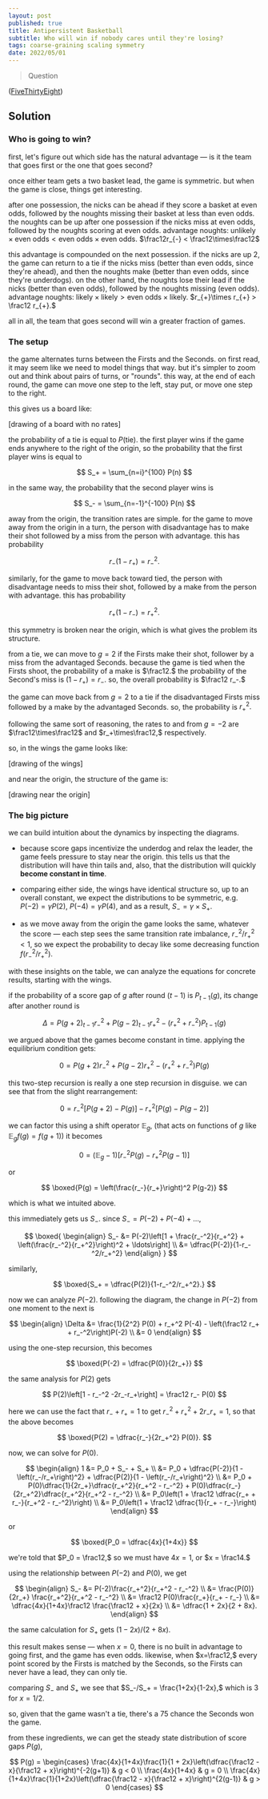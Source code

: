 ```yaml
---
layout: post
published: true
title: Antipersistent Basketball
subtitle: Who will win if nobody cares until they're losing?
tags: coarse-graining scaling symmetry
date: 2022/05/01
---
```


>Question

<!--more-->

([FiveThirtyEight](https://fivethirtyeight.com/features/who-wins-a-very-boring-basketball-game/))

## Solution

<!-- - intuition for the winner
- the moves // reducing to volleys // master equation
- big picture // tail intuition // assumptions // symmetries (P2 <> P-2, P2 <> P4)
- solving the center // symmetry
  - plot theory <> experiment
 -->
 
### Who is going to win?

first, let's figure out which side has the natural advantage — is it the team that goes first or the one that goes second? 

once either team gets a two basket lead, the game is symmetric. but when the game is close, things get interesting.

after one possession, the nicks can be ahead if they score a basket at even odds, followed by the noughts missing their basket at less than even odds. the noughts can be up after one possession if the nicks miss at even odds, followed by the noughts scoring at even odds. advantage noughts: $\text{unlikely}\times\text{even odds} < \text{even odds}\times\text{even odds}.$ $\frac12r_{-} < \frac12\times\frac12$

this advantage is compounded on the next possession. if the nicks are up 2, the game can return to a tie if the nicks miss (better than even odds, since they're ahead), and then the noughts make (better than even odds, since they're underdogs). on the other hand, the noughts lose their lead if the nicks (better than even odds), followed by the noughts missing (even odds). advantage noughts: $\text{likely}\times\text{likely} > \text{even odds}\times\text{likely}.$ $r_{+}\times r_{+} > \frac12 r_{+}.$

all in all, the team that goes second will win a greater fraction of games.

### The setup

the game alternates turns between the Firsts and the Seconds. on first read, it may seem like we need to model things that way. but it's simpler to zoom out and think about pairs of turns, or "rounds". this way, at the end of each round, the game can move one step to the left, stay put, or move one step to the right. 

this gives us a board like:

[drawing of a board with no rates]

the probability of a tie is equal to $P(\text{tie}).$ the first player wins if the game ends anywhere to the right of the origin, so the probability that the first player wins is equal to 

$$
  S_+ = \sum_{n=i}^{100} P(n)
$$

in the same way, the probability that the second player wins is 

$$
  S_- = \sum_{n=-1}^{-100} P(n)
$$

away from the origin, the transition rates are simple. for the game to move away from the origin in a turn, the person with disadvantage has to make their shot followed by a miss from the person with advantage. this has probability 

$$ 
  r_-(1-r_+) = r_-^2.
$$

similarly, for the game to move back toward tied, the person with disadvantage needs to miss their shot, followed by a make from the person with advantage. this has probability

$$
  r_+(1-r_-) = r_+^2.
$$

this symmetry is broken near the origin, which is what gives the problem its structure.

from a tie, we can move to $g = 2$ if the Firsts make their shot, follower by a miss from the advantaged Seconds. because the game is tied when the Firsts shoot, the probability of a make is $\frac12.$ the probability of the Second's miss is $(1-r_+) = r_-.$ so, the overall probability is $\frac12 r_-.$

the game can move back from $g = 2$ to a tie if the disadvantaged Firsts miss followed by a make by the advantaged Seconds. so, the probability is $r_+^2.$

following the same sort of reasoning, the rates to and from $g=-2$ are $\frac12\times\frac12$ and $r_+\times\frac12,$ respectively.

so, in the wings the game looks like:

[drawing of the wings]

and near the origin, the structure of the game is:

[drawing near the origin]

### The big picture

we can build intuition about the dynamics by inspecting the diagrams. 

- because score gaps incentivize the underdog and relax the leader, the game feels pressure to stay near the origin. this tells us that the distribution will have thin tails and, also, that the distribution will quickly **become constant in time**. 

- comparing either side, the wings have identical structure so, up to an overall constant, we expect the distributions to be symmetric, e.g. $P(-2) = \gamma P(2),$ $P(-4) = \gamma P(4),$ and as a result, $S_- = \gamma \times S_+.$

- as we move away from the origin the game looks the same, whatever the score — each step sees the same transition rate imbalance, $r_-^2/r_+^2 < 1,$ so we expect the probability to decay like some decreasing function $f(r_-^2/r_+^2).$

with these insights on the table, we can analyze the equations for concrete results, starting with the wings.

if the probability of a score gap of $g$ after round $(t-1)$ is $P_{t-1}(g),$ its change after another round is

$$
  \Delta = P(g+2)_{t-1}r_-^2 + P(g-2)_{t-1}r_+^2 - (r_+^2 + r_-^2)P_{t-1}(g)
$$

we argued above that the games become constant in time. applying the equilibrium condition gets:

$$
  0 = P(g+2)r_-^2 + P(g-2)r_+^2 - (r_+^2 + r_-^2)P(g)
$$

this two-step recursion is really a one step recursion in disguise. we can see that from the slight rearrangement:

$$ 
  0 = r_-^2\left[P(g+2) - P(g)\right] - r_+^2\left[P(g) - P(g-2)\right]
$$

we can factor this using a shift operator $\mathbb{E}_g,$ (that acts on functions of $g$ like $\mathbb{E}_g f(g) = f(g+1)$) it becomes

$$
  0 = \left(\mathbb{E}_g-1\right)\left[r_-^2P(g) - r_+^2P(g-1)\right]
$$

or

$$
  \boxed{P(g) = \left(\frac{r_-}{r_+}\right)^2 P(g-2)}
$$

which is what we intuited above.

this immediately gets us $S_-.$ since $S_- = P(-2) + P(-4) + \ldots,$

$$
  \boxed{
  \begin{align}
  S_- &= P(-2)\left[1 + \frac{r_-^2}{r_+^2} + \left(\frac{r_-^2}{r_+^2}\right)^2 + \ldots\right] \\
      &= \dfrac{P(-2)}{1-r_-^2/r_+^2}
  \end{align}
  }
$$

similarly, 

$$
  \boxed{S_+ = \dfrac{P(2)}{1-r_-^2/r_+^2}.}
$$

now we can analyze $P(-2).$ following the diagram, the change in $P(-2)$ from one moment to the next is

$$
  \begin{align}
  \Delta &= \frac{1}{2^2} P(0) + r_+^2 P(-4) - \left(\frac12 r_+ + r_-^2\right)P(-2) \\
  &= 0
  \end{align}
$$

using the one-step recursion, this becomes

$$ 
  \boxed{P(-2) = \dfrac{P(0)}{2r_+}}
$$

the same analysis for $P(2)$ gets

$$
  P(2)\left[1 - r_-^2 -2r_-r_+\right] = \frac12 r_- P(0)
$$

here we can use the fact that $r_- + r_+ = 1$ to get $r_-^2 + r_+^2 + 2r_-r_+ = 1,$ so that the above becomes 

$$
  \boxed{P(2) = \dfrac{r_-}{2r_+^2} P(0)}.
$$

now, we can solve for $P(0).$ 

$$
  \begin{align}
    1 &= P_0 + S_- + S_+ \\
      &= P_0 + \dfrac{P(-2)}{1 - \left(r_-/r_+\right)^2} + \dfrac{P(2)}{1 - \left(r_-/r_+\right)^2} \\
      &= P_0 + P(0)\dfrac{1}{2r_+}\dfrac{r_+^2}{r_+^2 - r_-^2} + P(0)\dfrac{r_-}{2r_+^2}\dfrac{r_+^2}{r_+^2 - r_-^2} \\
      &= P_0\left(1 + \frac12 \dfrac{r_+ + r_-}{r_+^2 - r_-^2}\right) \\
      &= P_0\left(1 + \frac12 \dfrac{1}{r_+ - r_-}\right)
  \end{align}
$$

or

$$
  \boxed{P_0 = \dfrac{4x}{1+4x}}
$$

we're told that $P_0 = \frac12,$ so we must have $4x = 1,$ or $x = \frac14.$

using the relationship between $P(-2)$ and $P(0),$ we get

$$
  \begin{align}
    S_- &= P(-2)\frac{r_+^2}{r_+^2 - r_-^2} \\
        &= \frac{P(0)}{2r_+} \frac{r_+^2}{r_+^2 - r_-^2} \\
        &= \frac12 P(0)\frac{r_+}{r_+ - r_-} \\
        &= \dfrac{4x}{1+4x}\frac12 \frac{\frac12 + x}{2x} \\
        &= \dfrac{1 + 2x}{2 + 8x}.
  \end{align}
$$

the same calculation for $S_+$ gets $(1-2x)/(2 + 8x).$

this result makes sense — when $x=0,$ there is no built in advantage to going first, and the game has even odds. likewise, when $x=\frac12,$ every point scored by the Firsts is matched by the Seconds, so the Firsts can never have a lead, they can only tie.

comparing $S_-$ and $S_+$ we see that $S_-/S_+ = \frac{1+2x}{1-2x},$ which is $3$ for $x = 1/2.$ 

so, given that the game wasn't a tie, there's a $75%$ chance the Seconds won the game. 

from these ingredients, we can get the steady state distribution of score gaps $P(g),$

$$
  P(g) = 
  \begin{cases}
    \frac{4x}{1+4x}\frac{1}{1 + 2x}\left(\dfrac{\frac12 - x}{\frac12 + x}\right)^{-2(g+1)} & g < 0 \\
    \frac{4x}{1+4x} & g = 0 \\
    \frac{4x}{1+4x}\frac{1}{1+2x}\left(\dfrac{\frac12 - x}{\frac12 + x}\right)^{2(g-1)} & g > 0
  \end{cases}
$$

<br>
